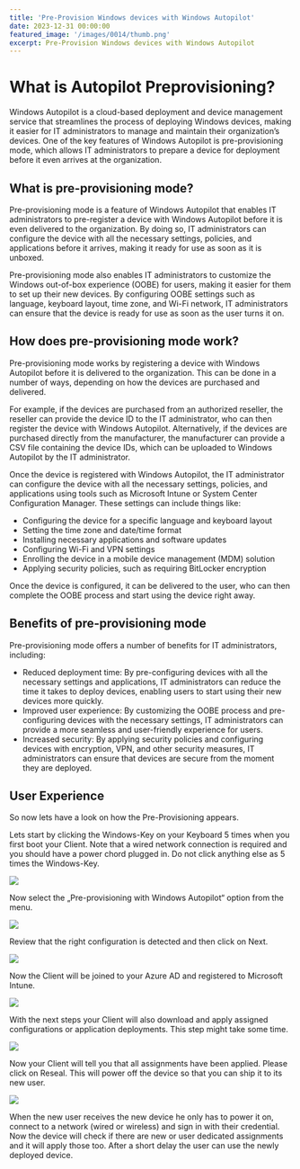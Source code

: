 ```yaml
---
title: 'Pre-Provision Windows devices with Windows Autopilot'
date: 2023-12-31 00:00:00
featured_image: '/images/0014/thumb.png'
excerpt: Pre-Provision Windows devices with Windows Autopilot
---
```


# What is Autopilot Preprovisioning?

Windows Autopilot is a cloud-based deployment and device management service that streamlines the process of deploying Windows devices, making it easier for IT administrators to manage and maintain their organization’s devices. One of the key features of Windows Autopilot is pre-provisioning mode, which allows IT administrators to prepare a device for deployment before it even arrives at the organization.

## What is pre-provisioning mode?
Pre-provisioning mode is a feature of Windows Autopilot that enables IT administrators to pre-register a device with Windows Autopilot before it is even delivered to the organization. By doing so, IT administrators can configure the device with all the necessary settings, policies, and applications before it arrives, making it ready for use as soon as it is unboxed.

Pre-provisioning mode also enables IT administrators to customize the Windows out-of-box experience (OOBE) for users, making it easier for them to set up their new devices. By configuring OOBE settings such as language, keyboard layout, time zone, and Wi-Fi network, IT administrators can ensure that the device is ready for use as soon as the user turns it on.

## How does pre-provisioning mode work?
Pre-provisioning mode works by registering a device with Windows Autopilot before it is delivered to the organization. This can be done in a number of ways, depending on how the devices are purchased and delivered.

For example, if the devices are purchased from an authorized reseller, the reseller can provide the device ID to the IT administrator, who can then register the device with Windows Autopilot. Alternatively, if the devices are purchased directly from the manufacturer, the manufacturer can provide a CSV file containing the device IDs, which can be uploaded to Windows Autopilot by the IT administrator.

Once the device is registered with Windows Autopilot, the IT administrator can configure the device with all the necessary settings, policies, and applications using tools such as Microsoft Intune or System Center Configuration Manager. These settings can include things like:

- Configuring the device for a specific language and keyboard layout
- Setting the time zone and date/time format
- Installing necessary applications and software updates
- Configuring Wi-Fi and VPN settings
- Enrolling the device in a mobile device management (MDM) solution
- Applying security policies, such as requiring BitLocker encryption

Once the device is configured, it can be delivered to the user, who can then complete the OOBE process and start using the device right away.

## Benefits of pre-provisioning mode
Pre-provisioning mode offers a number of benefits for IT administrators, including:

- Reduced deployment time: By pre-configuring devices with all the necessary settings and applications, IT administrators can reduce the time it takes to deploy devices, enabling users to start using their new devices more quickly.
- Improved user experience: By customizing the OOBE process and pre-configuring devices with the necessary settings, IT administrators can provide a more seamless and user-friendly experience for users.
- Increased security: By applying security policies and configuring devices with encryption, VPN, and other security measures, IT administrators can ensure that devices are secure from the moment they are deployed.

## User Experience
So now lets have a look on how the Pre-Provisioning appears.

Lets start by clicking the Windows-Key on your Keyboard 5 times when you first boot your Client. Note that a wired network connection is required and you should have a power chord plugged in. Do not click anything else as 5 times the Windows-Key.

![](/images/0014/1.png)

Now select the „Pre-provisioning with Windows Autopilot“ option from the menu.

![](/images/0014/2.png)

Review that the right configuration is detected and then click on Next.

![](/images/0014/3.png)

Now the Client will be joined to your Azure AD and registered to Microsoft Intune.

![](/images/0014/4.png)

With the next steps your Client will also download and apply assigned configurations or application deployments. This step might take some time.

![](/images/0014/5.png)

Now your Client will tell you that all assignments have been applied. Please click on Reseal. This will power off the device so that you can ship it to its new user.

![](/images/0014/6.png)

When the new user receives the new device he only has to power it on, connect to a network (wired or wireless) and sign in with their credential. Now the device will check if there are new or user dedicated assignments and it will apply those too. After a short delay the user can use the newly deployed device.